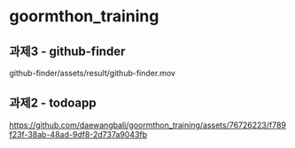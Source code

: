 # goormthon_training

## 과제3 - github-finder
github-finder/assets/result/github-finder.mov

## 과제2 - todoapp
https://github.com/daewangbali/goormthon_training/assets/76726223/f789f23f-38ab-48ad-9df8-2d737a9043fb

